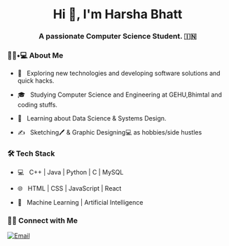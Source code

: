 
<h1 align="center">Hi 👋, I'm Harsha Bhatt</h1>
<h3 align="center">A passionate Computer Science Student. 🇮🇳</h3>


<h3> 👨🏻•💻 About Me </h3>

- 🤔 &nbsp; Exploring new technologies and developing software solutions and quick hacks.

- 🎓 &nbsp; Studying Computer Science and Engineering at GEHU,Bhimtal and coding stuffs.

- 🌱 &nbsp; Learning about Data Science & Systems Design.

- ✍️ &nbsp; Sketching🖊 & Graphic Designing💻 as hobbies/side hustles 

<h3>🛠 Tech Stack</h3>

- 💻 &nbsp; C++ | Java | Python | C | MySQL

- 🌐 &nbsp; HTML | CSS | JavaScript | React

- 🔧 &nbsp;  Machine Learning | Artificial Intelligence


<h3> 🤝🏻 Connect with Me </h3>

<a href="mailto:harshabhtt01gmail.com"><img alt="Email" src="https://img.shields.io/badge/Email-harshabhtt@gmail.com-blue?style=flat-square&logo=gmail"></a>

</p>

